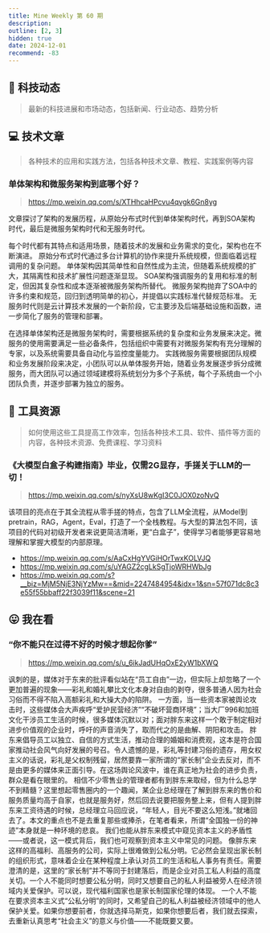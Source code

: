 ```yaml
---
title: Mine Weekly 第 60 期
description:
outline: [2, 3]
hidden: true
date: 2024-12-01
recommend: -83
---
```


## 🚀 科技动态

> 最新的科技进展和市场动态，包括新闻、行业动态、趋势分析

## 💻 技术文章

> 各种技术的应用和实践方法，包括各种技术文章、教程、实践案例等内容

### 单体架构和微服务架构到底哪个好？
> https://mp.weixin.qq.com/s/XTHhcaHPcvu4qvgk6Gn8yg

文章探讨了架构的发展历程，从原始分布式时代到单体架构时代，再到SOA架构时代，最后是微服务架构时代和无服务时代。

每个时代都有其特点和适用场景，随着技术的发展和业务需求的变化，架构也在不断演进。
原始分布式时代通过多台计算机的协作来提升系统规模，但面临着远程调用的复杂问题。
单体架构因其简单性和自然性成为主流，但随着系统规模的扩大，其隔离性和技术扩展性问题逐渐显现。
SOA架构强调服务的复用和标准的制定，但因其复杂性和成本逐渐被微服务架构所替代。
微服务架构抛弃了SOA中的许多约束和规范，回归到透明简单的初心，并提倡以实践标准代替规范标准。
无服务时代则是云计算技术发展的一个新阶段，它主要涉及后端基础设施和函数，进一步简化了服务的管理和部署。

在选择单体架构还是微服务架构时，需要根据系统的复杂度和业务发展来决定。微服务的使用需要满足一些必备条件，包括组织中需要有对微服务架构有充分理解的专家，以及系统需要具备自动化与监控度量能力。
实践微服务需要根据团队规模和业务发展阶段来决定，小团队可以从单体服务开始，随着业务发展逐步拆分成微服务，而大团队可以通过领域建模将系统划分为多个子系统，每个子系统由一个小团队负责，并逐步部署为独立的服务。


## 🔧 工具资源

> 如何使用这些工具提高工作效率，包括各种技术工具、软件、插件等方面的内容，各种技术资源、免费课程、学习资料

### 《大模型白盒子构建指南》毕业，仅需2G显存，手搓关于LLM的一切！
> https://mp.weixin.qq.com/s/nyXsU8wKgI3C0JOX0zoNvQ

该项目的亮点在于其全流程从零手搓的特点，包含了LLM全流程，从Model到pretrain，RAG，Agent，Eval，打造了一个全栈教程。与大型的算法包不同，该项目的代码对初级开发者来说更简洁清晰，更“白盒子”，使得学习者能够更容易地理解和掌握大模型的内部原理。


- https://mp.weixin.qq.com/s/AaCxHgYVGiHOrTwxKOLVJQ
- https://mp.weixin.qq.com/s/uYAGZ2cgLkSgTjoWRHWbJg
- https://mp.weixin.qq.com/s?__biz=MjM5NjE3NjYzMw==&mid=2247484954&idx=1&sn=57f071dc8c3e55f55bbaff22f3039f11&scene=21

## 😛 我在看

### “你不能只在过得不好的时候才想起你爹”
> https://mp.weixin.qq.com/s/u_6ikJadUHqOxE2yW1bXWQ

讽刺的是，媒体对于东来的批评看似站在“员工自由”一边，但实际上却忽略了一个更加普遍的现象——彩礼和婚礼攀比文化本身对自由的剥夺，很多普通人因为社会习俗而不得不陷入高额彩礼和大操大办的陷阱。
一方面，当一些资本家被舆论攻击时，这些媒体会大声疾呼“爱护民营经济”“不破坏营商环境”；当大厂996和加班文化干涉员工生活的时候，很多媒体沉默以对；面对胖东来这样一个敢于制定相对进步价值观的企业时，呼吁的声音消失了，取而代之的是曲解、阴阳和攻击。
胖东来倡导员工以独立、自信的方式生活，推动合理的婚姻和消费观，这本是符合国家推动社会风气向好发展的号召。令人遗憾的是，彩礼等封建习俗的遗存，用女权主义的话说，彩礼是父权制残留，居然要靠一家所谓的“家长制”企业去反对，而不是由更多的媒体来正面引导。在这场舆论风波中，谁在真正地为社会的进步负责，群众是看在眼里的。
相信不少零售业的管理者都有到胖东来取经，但为什么总学不到精髓？这里想起零售圈内的一个趣闻，某企业总经理在了解到胖东来的售价和服务质量均高于自家，也就是服务好，然后回去说要把服务整上来，但有人提到胖东来工资待遇的时候，总经理立马回应说，“年轻人，目光不要这么短浅。”就堵回去了。本文的重点也不是去重复那些或捧杀，在笔者看来，所谓“全国独一份的神迹”本身就是一种环境的悲哀。
我们也能从胖东来模式中窥见资本主义的矛盾性——或者说，这一模式背后，我们也可观察到资本主义中常见的问题。
像胖东来这样的高福利、高服务的公司，实际上很难做到公私分明。它必然会呈现出家长制的组织形式，意味着企业在某种程度上承认对员工的生活和私人事务有责任。需要澄清的是，这里的“家长制”并不等同于封建落后，而是企业对员工私人利益的高度关切。一个人不能同时想要公私分明，同时又想要自己的私人利益被旁人在经济领域内关爱保护。可以说，现代福利国家也是家长制国家伦理的体现。
一个人不能在要求资本主义式“公私分明”的同时，又希望自己的私人利益被经济领域中的他人保护关爱。如果你想要前者，你就选择马斯克，如果你想要后者，我们就去探索，去重新认真思考“社会主义”的意义与价值——不能既要又要。